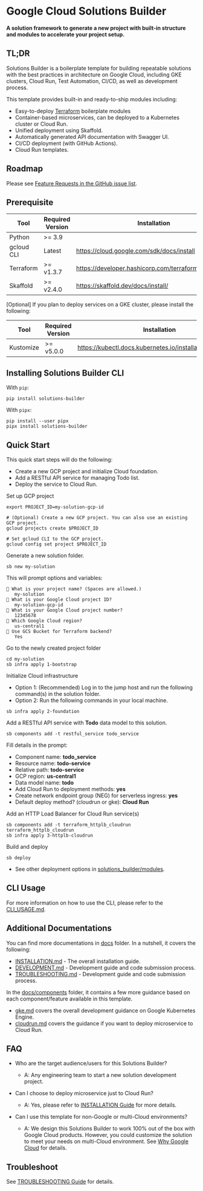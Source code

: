 # Google Cloud Solutions Builder

**A solution framework to generate a new project with built-in structure and modules
to accelerate your project setup.**

## TL;DR

Solutions Builder is a boilerplate template for building repeatable
solutions with the best practices in architecture on Google Cloud, including GKE
clusters, Cloud Run, Test Automation, CI/CD, as well as development process.

This template provides built-in and ready-to-ship modules including:
* Easy-to-deploy [Terraform](https://www.terraform.io/) boilerplate modules
* Container-based microservices, can be deployed to a Kubernetes cluster or Cloud Run.
* Unified deployment using Skaffold.
* Automatically generated API documentation with Swagger UI.
* CI/CD deployment (with GitHub Actions).
* Cloud Run templates.

## Roadmap

Please see [Feature Requests in the GitHub issue list](https://github.com/GoogleCloudPlatform/solutions-builder/issues?q=is%3Aopen+is%3Aissue+label%3A%22feature+request%22).

## Prerequisite

| Tool       | Required Version | Installation                                        |
|------------|------------------|-----------------------------------------------------|
| Python     | &gt;= 3.9        |                                                     |
| gcloud CLI | Latest           | https://cloud.google.com/sdk/docs/install           |
| Terraform  | &gt;= v1.3.7     | https://developer.hashicorp.com/terraform/downloads |
| Skaffold   | &gt;= v2.4.0     | https://skaffold.dev/docs/install/                  |

[Optional] If you plan to deploy services on a GKE cluster, please install the following:

| Tool      | Required Version | Installation                                               |
|-----------|------------------|------------------------------------------------------------|
| Kustomize | &gt;= v5.0.0     | https://kubectl.docs.kubernetes.io/installation/kustomize/ |

## Installing Solutions Builder CLI

With `pip`:
```
pip install solutions-builder
```

With `pipx`:
```
pip install --user pipx
pipx install solutions-builder
```

## Quick Start

This quick start steps will do the following:
- Create a new GCP project and initialize Cloud foundation.
- Add a RESTful API service for managing Todo list.
- Deploy the service to Cloud Run.

Set up GCP project
```
export PROJECT_ID=my-solution-gcp-id

# (Optional) Create a new GCP project. You can also use an existing GCP project.
gcloud projects create $PROJECT_ID

# Set gcloud CLI to the GCP project.
gcloud config set project $PROJECT_ID
```

Generate a new solution folder.
```
sb new my-solution
```

This will prompt options and variables:
```
🎤 What is your project name? (Spaces are allowed.)
   my-solution
🎤 What is your Google Cloud project ID?
   my-solution-gcp-id
🎤 What is your Google Cloud project number?
   12345678
🎤 Which Google Cloud region?
   us-central1
🎤 Use GCS Bucket for Terraform backend?
   Yes
```

Go to the newly created project folder
```
cd my-solution
sb infra apply 1-bootstrap
```

Initialize Cloud infrastructure
- Option 1: (Recommended) Log in to the jump host and run the following command(s) in the solution folder.
- Option 2: Run the following commands in your local machine.
```
sb infra apply 2-foundation
```

Add a RESTful API service with **Todo** data model to this solution.
```
sb components add -t restful_service todo_service
```

Fill details in the prompt:
- Component name: **todo_service**
- Resource name: **todo-service**
- Relative path: **todo-service**
- GCP region: **us-central1**
- Data model name: **todo**
- Add Cloud Run to deployment methods: **yes**
- Create network endpoint group (NEG) for serverless ingress: **yes**
- Default deploy method? (cloudrun or gke): **Cloud Run**

Add an HTTP Load Balancer for Cloud Run service(s)
```
sb components add -t terraform_httplb_cloudrun terraform_httplb_cloudrun
sb infra apply 3-httplb-cloudrun
```

Build and deploy
```
sb deploy
```
- See other deployment options in [solutions_builder/modules](solutions_builder/modules).

## CLI Usage

For more information on how to use the CLI, please refer to the [CLI_USAGE.md](docs/CLI_USAGE.md).

## Additional Documentations

You can find more documentations in [docs](docs) folder. In a nutshell, it covers the following:
- [INSTALLATION.md](docs/INSTALLATION.md) - The overall installation guide.
- [DEVELOPMENT.md](docs/DEVELOPMENT.md) - Development guide and code submission process.
- [TROUBLESHOOTING.md](docs/TROUBLESHOOTING.md) - Development guide and code submission process.

In the [docs/components](docs/components) folder, it contains a few more guidance based on each component/feature available in this template.
- [gke.md](docs/components/gke.md) covers the overall development guidance on Google Kubernetes Engine.
- [cloudrun.md](docs/components/cloudrun.md) covers the guidance if you want to deploy microservice to Cloud Run.

## FAQ
- Who are the target audience/users for this Solutions Builder?
  - A: Any engineering team to start a new solution development project.

- Can I choose to deploy microservice just to Cloud Run?
  - A: Yes, please refer to [INSTALLATION Guide](docs/INSTALLATION.md) for more details.

- Can I use this template for non-Google or multi-Cloud environments?
  - A: We design this Solutions Builder to work 100% out of the box with Google Cloud products. However, you could customize the solution to meet your needs on multi-Cloud environment. See [Why Google Cloud](https://cloud.google.com/why-google-cloud) for details.

## Troubleshoot

See [TROUBLESHOOTING Guide](docs/TROUBLESHOOTING.md) for details.
